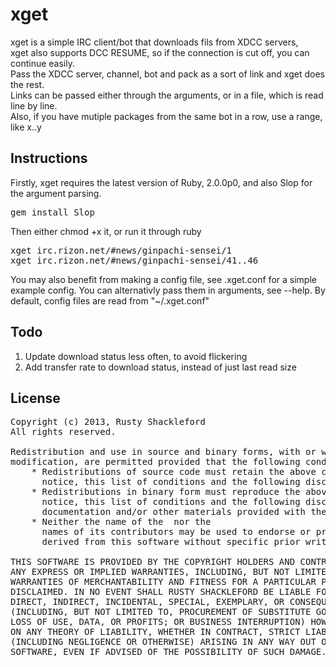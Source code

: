 # xget

xget is a simple IRC client/bot that downloads fils from XDCC servers,<br/>
xget also supports DCC RESUME, so if the connection is cut off, you can continue easily.</br>
Pass the XDCC server, channel, bot and pack as a sort of link and xget does the rest.<br/>
Links can be passed either through the arguments, or in a file, which is read line by line.<br/>
Also, if you have mutiple packages from the same bot in a row, use a range, like x..y<br/>

## Instructions

Firstly, xget requires the latest version of Ruby, 2.0.0p0, and also Slop for<br/>
the argument parsing.

<pre>
gem install Slop
</pre>

Then either chmod +x it, or run it through ruby

<pre>
xget irc.rizon.net/#news/ginpachi-sensei/1
xget irc.rizon.net/#news/ginpachi-sensei/41..46
</pre>

You may also benefit from making a config file, see .xget.conf for a simple<br/>
example config. You can alternativly pass them in arguments, see --help.
By default, config files are read from "~/.xget.conf"

## Todo

1. Update download status less often, to avoid flickering
2. Add transfer rate to download status, instead of just last read size

## License

<pre>
Copyright (c) 2013, Rusty Shackleford
All rights reserved.

Redistribution and use in source and binary forms, with or without
modification, are permitted provided that the following conditions are met:
    * Redistributions of source code must retain the above copyright
      notice, this list of conditions and the following disclaimer.
    * Redistributions in binary form must reproduce the above copyright
      notice, this list of conditions and the following disclaimer in the
      documentation and/or other materials provided with the distribution.
    * Neither the name of the <organization> nor the
      names of its contributors may be used to endorse or promote products
      derived from this software without specific prior written permission.

THIS SOFTWARE IS PROVIDED BY THE COPYRIGHT HOLDERS AND CONTRIBUTORS "AS IS" AND
ANY EXPRESS OR IMPLIED WARRANTIES, INCLUDING, BUT NOT LIMITED TO, THE IMPLIED
WARRANTIES OF MERCHANTABILITY AND FITNESS FOR A PARTICULAR PURPOSE ARE
DISCLAIMED. IN NO EVENT SHALL RUSTY SHACKLEFORD BE LIABLE FOR ANY
DIRECT, INDIRECT, INCIDENTAL, SPECIAL, EXEMPLARY, OR CONSEQUENTIAL DAMAGES
(INCLUDING, BUT NOT LIMITED TO, PROCUREMENT OF SUBSTITUTE GOODS OR SERVICES;
LOSS OF USE, DATA, OR PROFITS; OR BUSINESS INTERRUPTION) HOWEVER CAUSED AND
ON ANY THEORY OF LIABILITY, WHETHER IN CONTRACT, STRICT LIABILITY, OR TORT
(INCLUDING NEGLIGENCE OR OTHERWISE) ARISING IN ANY WAY OUT OF THE USE OF THIS
SOFTWARE, EVEN IF ADVISED OF THE POSSIBILITY OF SUCH DAMAGE.
</pre>

